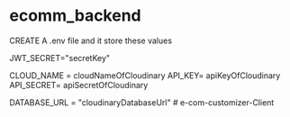 # ecomm_backend

CREATE A .env file and it store these values

JWT_SECRET="secretKey"

CLOUD_NAME = cloudNameOfCloudinary
API_KEY= apiKeyOfCloudinary
API_SECRET= apiSecretOfCloudinary

DATABASE_URL = "cloudinaryDatabaseUrl"
#   e - c o m - c u s t o m i z e r - C l i e n t  
 